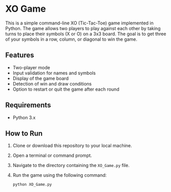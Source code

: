 # XO Game

This is a simple command-line XO (Tic-Tac-Toe) game implemented in Python. The game allows two players to play against each other by taking turns to place their symbols (X or O) on a 3x3 board. The goal is to get three of your symbols in a row, column, or diagonal to win the game.

## Features

- Two-player mode
- Input validation for names and symbols
- Display of the game board
- Detection of win and draw conditions
- Option to restart or quit the game after each round

## Requirements

- Python 3.x

## How to Run

1. Clone or download this repository to your local machine.
2. Open a terminal or command prompt.
3. Navigate to the directory containing the `XO_Game.py` file.
4. Run the game using the following command:

   ```bash
   python XO_Game.py
